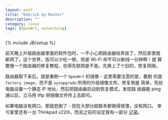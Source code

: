 ```yaml
---
layout: post
title: "Debrick my Router"
description: ""
category: linux
tags: [OpenWrt, networking]
---
```

{% include JB/setup %}

前天晚上升级路由器里面的软件包时，一不小心把路由器给弄挂了，然后家里就
断网了。这个世界，饭可以少吃一顿，但是 Wi-Fi 却不可以断线一分钟啊！就
算要搜一个路由器的修复教程，也得先联网是不是。先换上了个旧的，恢复网络。

路由器取下来后，就是重刷一个 `OpenWrt` 的镜像 - 这里需要注意的是，要刷
的是 `factory image`，而不是 `sysupgrade` 所用的升级镜像文件。修复倒是
简单，先给电脑设置一个静态 IP 地址，然后把路由器启动到恢复模式，发现路
由器能 ping 通以后，立马用 tftp 把镜像文件传上去即可。

如果电脑没有网口，那就悲剧了 - 现在大部分超极本都做得很薄，没有网口。
幸亏家里还有一台 Thinkpad x220i，而且之前的设定我有一部分
[记录](https://live4thee.github.io/linux/2015/07/05/using-openwrt/)。
